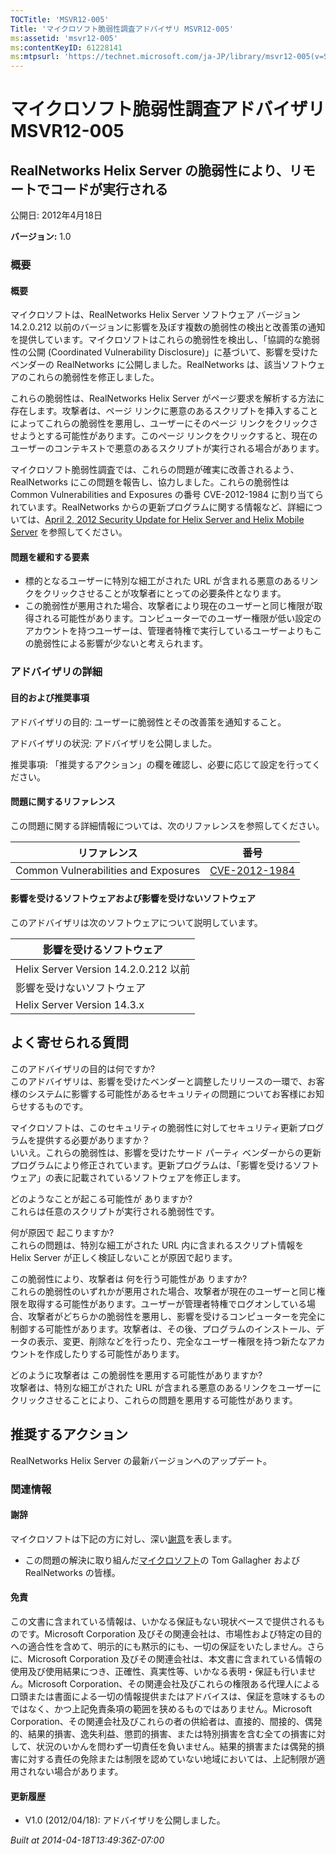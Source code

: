 ```yaml
---
TOCTitle: 'MSVR12-005'
Title: 'マイクロソフト脆弱性調査アドバイザリ MSVR12-005'
ms:assetid: 'msvr12-005'
ms:contentKeyID: 61228141
ms:mtpsurl: 'https://technet.microsoft.com/ja-JP/library/msvr12-005(v=Security.10)'
---
```




マイクロソフト脆弱性調査アドバイザリ MSVR12-005
===============================================

RealNetworks Helix Server の脆弱性により、リモートでコードが実行される
----------------------------------------------------------------------

公開日: 2012年4月18日

**バージョン:** 1.0

### 概要

#### 概要

マイクロソフトは、RealNetworks Helix Server ソフトウェア バージョン 14.2.0.212 以前のバージョンに影響を及ぼす複数の脆弱性の検出と改善策の通知を提供しています。マイクロソフトはこれらの脆弱性を検出し、「協調的な脆弱性の公開 (Coordinated Vulnerability Disclosure)」に基づいて、影響を受けたベンダーの RealNetworks に公開しました。RealNetworks は、該当ソフトウェアのこれらの脆弱性を修正しました。

これらの脆弱性は、RealNetworks Helix Server がページ要求を解析する方法に存在します。攻撃者は、ページ リンクに悪意のあるスクリプトを挿入することによってこれらの脆弱性を悪用し、ユーザーにそのページ リンクをクリックさせようとする可能性があります。このページ リンクをクリックすると、現在のユーザーのコンテキストで悪意のあるスクリプトが実行される場合があります。

マイクロソフト脆弱性調査では、これらの問題が確実に改善されるよう、RealNetworks にこの問題を報告し、協力しました。これらの脆弱性は Common Vulnerabilities and Exposures の番号 CVE-2012-1984 に割り当てられています。RealNetworks からの更新プログラムに関する情報など、詳細については、[April 2, 2012 Security Update for Helix Server and Helix Mobile Server](http://helixproducts.real.com/docs/security/securityupdate04022012hs.pdf) を参照してください。

#### 問題を緩和する要素

-   標的となるユーザーに特別な細工がされた URL が含まれる悪意のあるリンクをクリックさせることが攻撃者にとっての必要条件となります。
-   この脆弱性が悪用された場合、攻撃者により現在のユーザーと同じ権限が取得される可能性があります。コンピューターでのユーザー権限が低い設定のアカウントを持つユーザーは、管理者特権で実行しているユーザーよりもこの脆弱性による影響が少ないと考えられます。

### アドバイザリの詳細

#### 目的および推奨事項

アドバイザリの目的: ユーザーに脆弱性とその改善策を通知すること。

アドバイザリの状況: アドバイザリを公開しました。

推奨事項: 「推奨するアクション」の欄を確認し、必要に応じて設定を行ってください。

#### 問題に関するリファレンス

この問題に関する詳細情報については、次のリファレンスを参照してください。

| リファレンス                         | 番号                                                                             |
|--------------------------------------|----------------------------------------------------------------------------------|
| Common Vulnerabilities and Exposures | [CVE-2012-1984](http://www.cve.mitre.org/cgi-bin/cvename.cgi?name=cve-2012-1984) |

#### 影響を受けるソフトウェアおよび影響を受けないソフトウェア

このアドバイザリは次のソフトウェアについて説明しています。

| 影響を受けるソフトウェア             |
|--------------------------------------|
| Helix Server Version 14.2.0.212 以前 |
| 影響を受けないソフトウェア           |
| Helix Server Version 14.3.x          |

よく寄せられる質問
------------------

 
このアドバイザリの目的は何ですか?   
このアドバイザリは、影響を受けたベンダーと調整したリリースの一環で、お客様のシステムに影響する可能性があるセキュリティの問題についてお客様にお知らせするものです。

マイクロソフトは、このセキュリティの脆弱性に対してセキュリティ更新プログラムを提供する必要がありますか？     
いいえ。これらの脆弱性は、影響を受けたサード パーティ ベンダーからの更新プログラムにより修正されています。更新プログラムは、「影響を受けるソフトウェア」の表に記載されているソフトウェアを修正します。

どのようなことが起こる可能性が ありますか?   
これらは任意のスクリプトが実行される脆弱性です。

何が原因で 起こりますか?   
これらの問題は、特別な細工がされた URL 内に含まれるスクリプト情報を Helix Server が正しく検証しないことが原因で起ります。

この脆弱性により、攻撃者は 何を行う可能性があ りますか?   
これらの脆弱性のいずれかが悪用された場合、攻撃者が現在のユーザーと同じ権限を取得する可能性があります。ユーザーが管理者特権でログオンしている場合、攻撃者がどちらかの脆弱性を悪用し、影響を受けるコンピューターを完全に制御する可能性があります。攻撃者は、その後、プログラムのインストール、データの表示、変更、削除などを行ったり、完全なユーザー権限を持つ新たなアカウントを作成したりする可能性があります。

どのように攻撃者は この脆弱性を悪用する可能性がありますか?   
攻撃者は、特別な細工がされた URL が含まれる悪意のあるリンクをユーザーにクリックさせることにより、これらの問題を悪用する可能性があります。

推奨するアクション
------------------

 
RealNetworks Helix Server の最新バージョンへのアップデート。

### 関連情報

#### 謝辞

マイクロソフトは下記の方に対し、深い[謝意](http://go.microsoft.com/fwlink/?linkid=21127)を表します。

-   この問題の解決に取り組んだ[マイクロソフト](http://www.microsoft.com/)の Tom Gallagher および RealNetworks の皆様。

#### 免責

この文書に含まれている情報は、いかなる保証もない現状ベースで提供されるものです。Microsoft Corporation 及びその関連会社は、市場性および特定の目的への適合性を含めて、明示的にも黙示的にも、一切の保証をいたしません。さらに、Microsoft Corporation 及びその関連会社は、本文書に含まれている情報の使用及び使用結果につき、正確性、真実性等、いかなる表明・保証も行いません。Microsoft Corporation、その関連会社及びこれらの権限ある代理人による口頭または書面による一切の情報提供またはアドバイスは、保証を意味するものではなく、かつ上記免責条項の範囲を狭めるものではありません。Microsoft Corporation、その関連会社及びこれらの者の供給者は、直接的、間接的、偶発的、結果的損害、逸失利益、懲罰的損害、または特別損害を含む全ての損害に対して、状況のいかんを問わず一切責任を負いません。結果的損害または偶発的損害に対する責任の免除または制限を認めていない地域においては、上記制限が適用されない場合があります。

#### 更新履歴

-   V1.0 (2012/04/18): アドバイザリを公開しました。

*Built at 2014-04-18T13:49:36Z-07:00*
